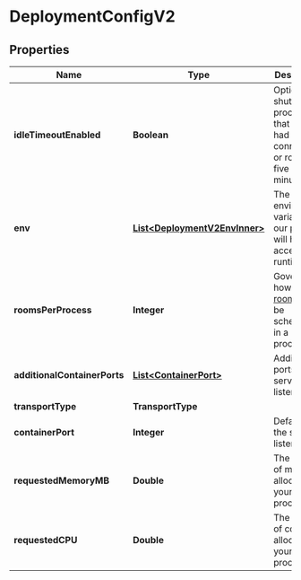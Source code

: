 

# DeploymentConfigV2


## Properties

| Name | Type | Description | Notes |
|------------ | ------------- | ------------- | -------------|
|**idleTimeoutEnabled** | **Boolean** | Option to shut down processes that have had no new connections or rooms for five minutes. |  |
|**env** | [**List&lt;DeploymentV2EnvInner&gt;**](DeploymentV2EnvInner.md) | The environment variable that our process will have access to at runtime. |  |
|**roomsPerProcess** | **Integer** | Governs how many [rooms](https://hathora.dev/docs/concepts/hathora-entities#room) can be scheduled in a process. |  |
|**additionalContainerPorts** | [**List&lt;ContainerPort&gt;**](ContainerPort.md) | Additional ports your server listens on. |  [optional] |
|**transportType** | **TransportType** |  |  |
|**containerPort** | **Integer** | Default port the server listens on. |  |
|**requestedMemoryMB** | **Double** | The amount of memory allocated to your process. |  |
|**requestedCPU** | **Double** | The number of cores allocated to your process. |  |



